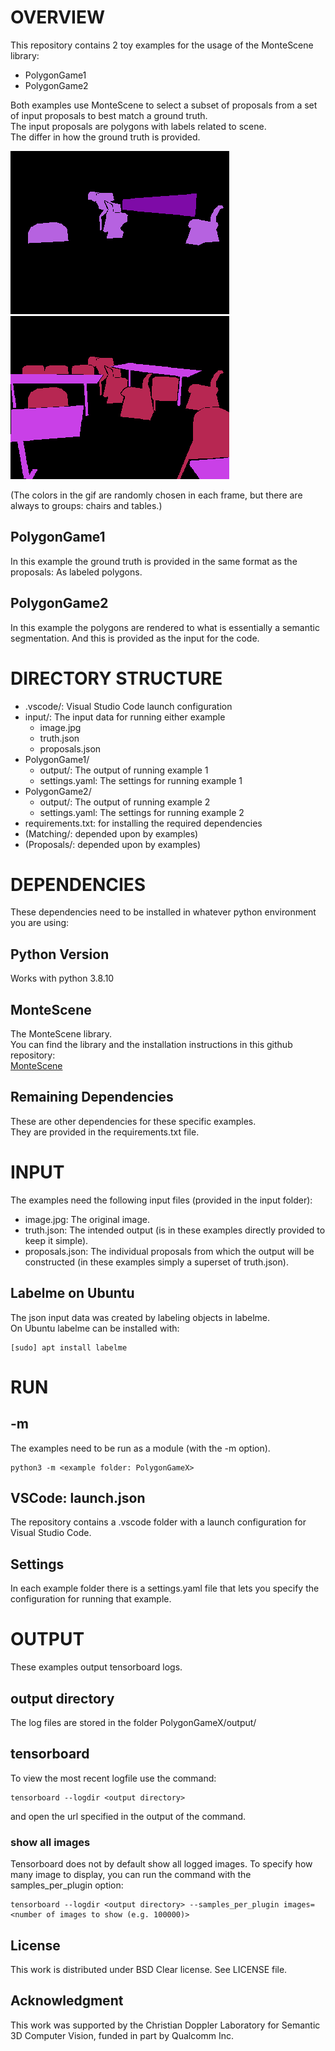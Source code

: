 # OVERVIEW
This repository contains 2 toy examples for the usage of the MonteScene library:  
- PolygonGame1  
- PolygonGame2  
  
Both examples use MonteScene to select a subset of proposals from a set of input proposals to best match a ground truth.  
The input proposals are polygons with labels related to scene.  
The differ in how the ground truth is provided.

![Run](run.gif)
![Truth](truth.png)

(The colors in the gif are randomly chosen in each frame, but there are always to groups: chairs and tables.)

## PolygonGame1
In this example the ground truth is provided in the same format as the proposals: As labeled polygons.
## PolygonGame2
In this example the polygons are rendered to what is essentially a semantic segmentation. And this is provided as the input for the code.


# DIRECTORY STRUCTURE
- .vscode/: Visual Studio Code launch configuration
- input/: The input data for running either example
	- image.jpg
	- truth.json
	- proposals.json
- PolygonGame1/
	- output/: The output of running example 1
	- settings.yaml: The settings for running example 1
- PolygonGame2/
	- output/: The output of running example 2
	- settings.yaml: The settings for running example 2
- requirements.txt: for installing the required dependencies
- (Matching/: depended upon by examples)
- (Proposals/: depended upon by examples)


# DEPENDENCIES
These dependencies need to be installed in whatever python environment you are using:  
## Python Version
Works with python 3.8.10
## MonteScene
The MonteScene library.  
You can find the library and the installation instructions in this github repository:  
[MonteScene](https://github.com/vevenom/MonteScene)
## Remaining Dependencies
These are other dependencies for these specific examples.  
They are provided in the requirements.txt file.  


# INPUT
The examples need the following input files (provided in the input folder):  
- image.jpg: The original image.  
- truth.json: The intended output (is in these examples directly provided to keep it simple).  
- proposals.json: The individual proposals from which the output will be constructed (in these examples simply a superset of truth.json).  
## Labelme on Ubuntu
The json input data was created by labeling objects in labelme.  
On Ubuntu labelme can be installed with:  
```console
[sudo] apt install labelme
```


# RUN
## -m
The examples need to be run as a module (with the -m option).  
```console
python3 -m <example folder: PolygonGameX>
```
## VSCode: launch.json
The repository contains a .vscode folder with a launch configuration for Visual Studio Code.  
## Settings
In each example folder there is a settings.yaml file that lets you specify the configuration for running that example.


# OUTPUT
These examples output tensorboard logs.  
## output directory
The log files are stored in the folder PolygonGameX/output/  
## tensorboard
To view the most recent logfile use the command:  
```console
tensorboard --logdir <output directory>
```
and open the url specified in the output of the command.  
### show all images
Tensorboard does not by default show all logged images. To specify how many image to display, you can run the command with the samples_per_plugin option:  
```console
tensorboard --logdir <output directory> --samples_per_plugin images=<number of images to show (e.g. 100000)>
```

## License
This work is distributed under BSD Clear license. See LICENSE file.

## Acknowledgment 

This work was supported by the Christian Doppler Laboratory for Semantic 3D Computer Vision, funded in part by Qualcomm Inc.
